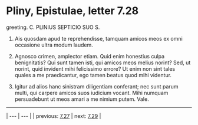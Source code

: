 # Pliny, Epistulae, letter 7.28

greeting. C. PLINIUS SEPTICIO SUO S.



1. Ais quosdam apud te reprehendisse, tamquam amicos meos ex omni occasione ultra modum laudem.



2. Agnosco crimen, amplector etiam. Quid enim honestius culpa benignitatis? Qui sunt tamen isti, qui amicos meos melius norint? Sed, ut norint, quid invident mihi felicissimo errore? Ut enim non sint tales quales a me praedicantur, ego tamen beatus quod mihi videntur.



3. Igitur ad alios hanc sinistram diligentiam conferant; nec sunt parum multi, qui carpere amicos suos iudicium vocant. Mihi numquam persuadebunt ut meos amari a me nimium putem. Vale.



---

| --- | --- |
| previous: [7.27](../7.27/) | next: [7.29](../7.29/) |